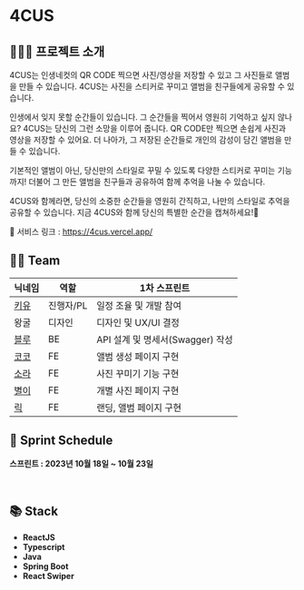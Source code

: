 # 4CUS


## 💁🏻‍♀️ 프로젝트 소개
4CUS는 인생네컷의 QR CODE 찍으면 사진/영상을 저장할 수 있고 그 사진들로 앨범을 만들 수 있습니다.
4CUS는 사진을 스티커로 꾸미고 앨범을 친구들에게 공유할 수 있습니다.

인생에서 잊지 못할 순간들이 있습니다. 그 순간들을 찍어서 영원히 기억하고 싶지 않나요? 4CUS는 당신의 그런 소망을 이루어 줍니다. QR CODE만 찍으면 손쉽게 사진과 영상을 저장할 수 있어요. 더 나아가, 그 저장된 순간들로 개인의 감성이 담긴 앨범을 만들 수 있습니다.

기본적인 앨범이 아닌, 당신만의 스타일로 꾸밀 수 있도록 다양한 스티커로 꾸미는 기능까지! 더불어 그 만든 앨범을 친구들과 공유하여 함께 추억을 나눌 수 있습니다.

4CUS와 함께라면, 당신의 소중한 순간들을 영원히 간직하고, 나만의 스타일로 추억을 공유할 수 있습니다. 지금 4CUS와 함께 당신의 특별한 순간을 캡쳐하세요!🥳



🔗 서비스 링크 : https://4cus.vercel.app/


## 🤼‍♂️ Team

| 닉네임 | 역할 | 1차 스프린트 
| --- | --- | --- 
| [키유](https://github.com/hyunjoogo) | 진행자/PL | 일정 조율 및 개발 참여 
| 왕굴 | 디자인 |  디자인 및 UX/UI 결정
| [블루](https://github.com/evga7) | BE | API 설계 및 명세서(Swagger) 작성 
| [코코](https://github.com/y00eunji) | FE | 앨범 생성 페이지 구현
| [소라](https://github.com/developer-sora) | FE | 사진 꾸미기 기능 구현
| [별이](https://github.com/siwon99) | FE | 개별 사진 페이지 구현
| [릭](https://github.com/YoonJoowon) | FE | 랜딩, 앨범 페이지 구현</br>

## 📆 Sprint Schedule

**스프린트 : 2023년 10월 18일 ~ 10월 23일**

</br>

## 📚 Stack

- **ReactJS**
- **Typescript**
- **Java**
- **Spring Boot**
- **React Swiper**
</br>


